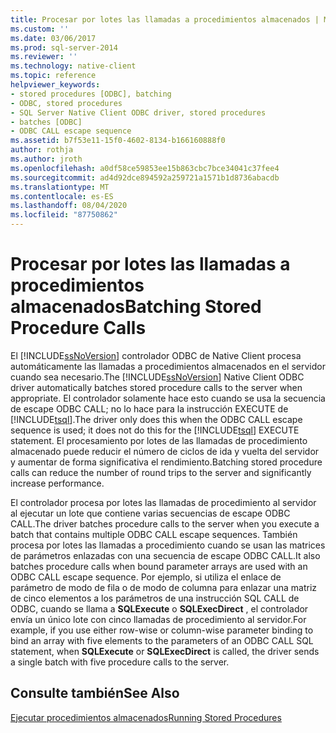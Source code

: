 ```yaml
---
title: Procesar por lotes las llamadas a procedimientos almacenados | Microsoft Docs
ms.custom: ''
ms.date: 03/06/2017
ms.prod: sql-server-2014
ms.reviewer: ''
ms.technology: native-client
ms.topic: reference
helpviewer_keywords:
- stored procedures [ODBC], batching
- ODBC, stored procedures
- SQL Server Native Client ODBC driver, stored procedures
- batches [ODBC]
- ODBC CALL escape sequence
ms.assetid: b7f53e11-15f0-4602-8134-b166160888f0
author: rothja
ms.author: jroth
ms.openlocfilehash: a0df58ce59853ee15b863cbc7bce34041c37fee4
ms.sourcegitcommit: ad4d92dce894592a259721a1571b1d8736abacdb
ms.translationtype: MT
ms.contentlocale: es-ES
ms.lasthandoff: 08/04/2020
ms.locfileid: "87750862"
---
```

# <a name="batching-stored-procedure-calls"></a><span data-ttu-id="fba41-102">Procesar por lotes las llamadas a procedimientos almacenados</span><span class="sxs-lookup"><span data-stu-id="fba41-102">Batching Stored Procedure Calls</span></span>
  <span data-ttu-id="fba41-103">El [!INCLUDE[ssNoVersion](../../includes/ssnoversion-md.md)] controlador ODBC de Native Client procesa automáticamente las llamadas a procedimientos almacenados en el servidor cuando sea necesario.</span><span class="sxs-lookup"><span data-stu-id="fba41-103">The [!INCLUDE[ssNoVersion](../../includes/ssnoversion-md.md)] Native Client ODBC driver automatically batches stored procedure calls to the server when appropriate.</span></span> <span data-ttu-id="fba41-104">El controlador solamente hace esto cuando se usa la secuencia de escape ODBC CALL; no lo hace para la instrucción EXECUTE de [!INCLUDE[tsql](../../includes/tsql-md.md)].</span><span class="sxs-lookup"><span data-stu-id="fba41-104">The driver only does this when the ODBC CALL escape sequence is used; it does not do this for the [!INCLUDE[tsql](../../includes/tsql-md.md)] EXECUTE statement.</span></span> <span data-ttu-id="fba41-105">El procesamiento por lotes de las llamadas de procedimiento almacenado puede reducir el número de ciclos de ida y vuelta del servidor y aumentar de forma significativa el rendimiento.</span><span class="sxs-lookup"><span data-stu-id="fba41-105">Batching stored procedure calls can reduce the number of round trips to the server and significantly increase performance.</span></span>  
  
 <span data-ttu-id="fba41-106">El controlador procesa por lotes las llamadas de procedimiento al servidor al ejecutar un lote que contiene varias secuencias de escape ODBC CALL.</span><span class="sxs-lookup"><span data-stu-id="fba41-106">The driver batches procedure calls to the server when you execute a batch that contains multiple ODBC CALL escape sequences.</span></span> <span data-ttu-id="fba41-107">También procesa por lotes las llamadas a procedimiento cuando se usan las matrices de parámetros enlazadas con una secuencia de escape ODBC CALL.</span><span class="sxs-lookup"><span data-stu-id="fba41-107">It also batches procedure calls when bound parameter arrays are used with an ODBC CALL escape sequence.</span></span> <span data-ttu-id="fba41-108">Por ejemplo, si utiliza el enlace de parámetro de modo de fila o de modo de columna para enlazar una matriz de cinco elementos a los parámetros de una instrucción SQL CALL de ODBC, cuando se llama a **SQLExecute** o **SQLExecDirect** , el controlador envía un único lote con cinco llamadas de procedimiento al servidor.</span><span class="sxs-lookup"><span data-stu-id="fba41-108">For example, if you use either row-wise or column-wise parameter binding to bind an array with five elements to the parameters of an ODBC CALL SQL statement, when **SQLExecute** or **SQLExecDirect** is called, the driver sends a single batch with five procedure calls to the server.</span></span>  
  
## <a name="see-also"></a><span data-ttu-id="fba41-109">Consulte también</span><span class="sxs-lookup"><span data-stu-id="fba41-109">See Also</span></span>  
 [<span data-ttu-id="fba41-110">Ejecutar procedimientos almacenados</span><span class="sxs-lookup"><span data-stu-id="fba41-110">Running Stored Procedures</span></span>](running-stored-procedures.md)  
  
  
